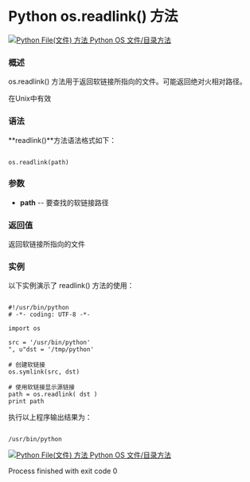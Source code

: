 Python os.readlink() 方法
=======================

 [![Python File(文件) 方法](../images/up.gif)
 Python OS 文件/目录方法](os-file-methods.html)


  ### 概述

 os.readlink() 方法用于返回软链接所指向的文件。可能返回绝对火相对路径。

 在Unix中有效

 ### 语法

 **readlink()**方法语法格式如下：

 
```

os.readlink(path)

```

 ### 参数

  * **path** -- 要查找的软链接路径


  ### 返回值

 返回软链接所指向的文件 

 ### 实例

 以下实例演示了 readlink() 方法的使用：

 
```

#!/usr/bin/python
# -*- coding: UTF-8 -*-

import os

src = '/usr/bin/python'
", u"dst = '/tmp/python'

# 创建软链接
os.symlink(src, dst)

# 使用软链接显示源链接
path = os.readlink( dst )
print path

```

 执行以上程序输出结果为：

 
```

/usr/bin/python

```

 [![Python File(文件) 方法](../images/up.gif)
 Python OS 文件/目录方法](os-file-methods.html)

Process finished with exit code 0

